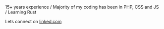 15+ years experience / Majority of my coding has been in PHP, CSS and JS / Learning Rust

Lets connect on [linked.com](https://www.linkedin.com/in/jaredrethman)
